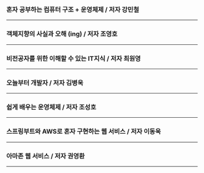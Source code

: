 ### 혼자 공부하는 컴퓨터 구조 + 운영체제 / 저자 강민철
____
### 객체지향의 사실과 오해 (ing) / 저자 조영호
____
### 비전공자를 위한 이해할 수 있는 IT지식 / 저자 최원영
____
### 오늘부터 개발자 / 저자 김병욱
___
### 쉽게 배우는 운영체제 / 저자 조성호
___
### 스프링부트와 AWS로 혼자 구현하는 웹 서비스  / 저자 이동욱
___
### 아마존 웹 서비스  / 저자 권영환
___